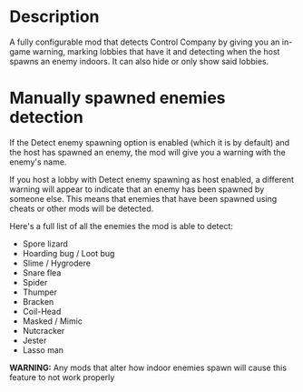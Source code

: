 # Description

A fully configurable mod that detects Control Company by giving you an in-game warning, marking lobbies that have it and detecting when the host spawns an enemy indoors. It can also hide or only show said lobbies.

# Manually spawned enemies detection

If the Detect enemy spawning option is enabled (which it is by default) and the host has spawned an enemy, the mod will give you a warning with the enemy's name.

If you host a lobby with Detect enemy spawning as host enabled, a different warning will appear to indicate that an enemy has been spawned by someone else. This means that enemies that have been spawned using cheats or other mods will be detected.

Here's a full list of all the enemies the mod is able to detect:

- Spore lizard
- Hoarding bug / Loot bug
- Slime / Hygrodere
- Snare flea
- Spider
- Thumper
- Bracken
- Coil-Head
- Masked / Mimic
- Nutcracker
- Jester
- Lasso man

**WARNING:**
Any mods that alter how indoor enemies spawn will cause this feature to not work properly